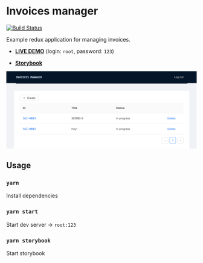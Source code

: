 # Invoices manager
[![Build Status](https://travis-ci.org/wailorman/invoices-manager.svg?branch=master)](https://travis-ci.org/wailorman/invoices-manager)

Example redux application for managing invoices.

* **[LIVE DEMO](https://wailorman.github.io/invoices-manager/#/invoices)**
(login: `root`, password: `123`)

* **[Storybook](https://wailorman.github.io/invoices-manager/storybook/?selectedKind=InvoiceList&selectedStory=basic&full=0&addons=1&stories=1&panelRight=0&addonPanel=storybook%2Factions%2Factions-panel)**

![Application screenshot](docs/example-screenshot.png)

## Usage

### `yarn`

Install dependencies

### `yarn start`

Start dev server → `root:123`

### `yarn storybook`

Start storybook
